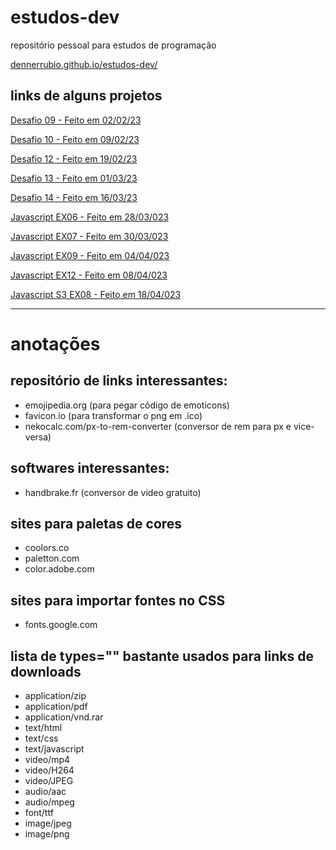 # estudos-dev
repositório pessoal para estudos de programação

[dennerrubio.github.io/estudos-dev/](https://dennerrubio.github.io/estudos-dev/)

## links de alguns projetos
[Desafio 09 - Feito em 02/02/23](https://dennerrubio.github.io/estudos-dev/html-css/curso-em-video/desafios/de09/index.html)

[Desafio 10 - Feito em 09/02/23](https://dennerrubio.github.io/estudos-dev/html-css/curso-em-video/desafios/de10/index.html)

[Desafio 12 - Feito em 19/02/23](https://dennerrubio.github.io/estudos-dev/html-css/curso-em-video/desafios/de12/index.html)

[Desafio 13 - Feito em 01/03/23](https://dennerrubio.github.io/estudos-dev/html-css/curso-em-video/desafios/de13/index.html)

[Desafio 14 - Feito em 16/03/23](https://dennerrubio.github.io/estudos-dev/html-css/curso-em-video/desafios/de14/index.html)

[Javascript EX06 - Feito em 28/03/023](https://dennerrubio.github.io/estudos-dev/javascript/curso-em-video/exercicios/ex06/index.html)

[Javascript EX07 - Feito em 30/03/023](https://dennerrubio.github.io/estudos-dev/javascript/curso-em-video/exercicios/ex07/index.html)

[Javascript EX09 - Feito em 04/04/023](https://dennerrubio.github.io/estudos-dev/javascript/curso-em-video/exercicios/ex09/index.html)

[Javascript EX12 - Feito em 08/04/023](https://dennerrubio.github.io/estudos-dev/javascript/curso-em-video/exercicios/ex12/index.html)

[Javascript S3 EX08 - Feito em 18/04/023](https://dennerrubio.github.io/estudos-dev/javascript/luiz-otavio-js/s3ex08v2/index.html)


---


# anotações
## repositório de links interessantes:
- emojipedia.org (para pegar código de emoticons)
- favicon.io (para transformar o png em .ico)
- nekocalc.com/px-to-rem-converter (conversor de rem para px e vice-versa)

## softwares interessantes:
- handbrake.fr (conversor de video gratuito)

## sites para paletas de cores
- coolors.co
- paletton.com
- color.adobe.com

## sites para importar fontes no CSS
- fonts.google.com

## lista de types="" bastante usados para links de downloads
- application/zip
- application/pdf
- application/vnd.rar
- text/html
- text/css
- text/javascript
- video/mp4
- video/H264
- video/JPEG
- audio/aac
- audio/mpeg
- font/ttf
- image/jpeg
- image/png
